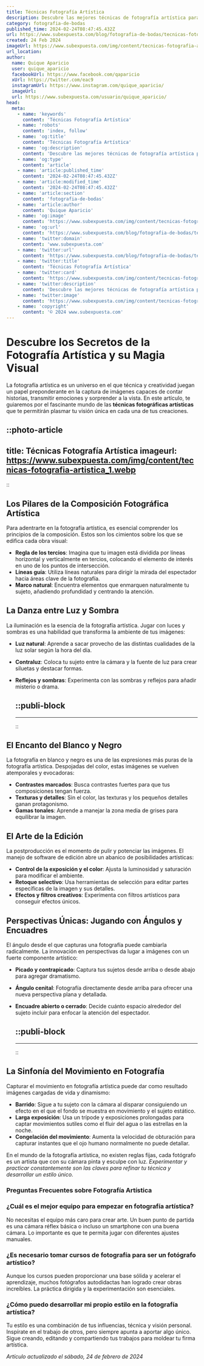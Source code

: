 ```yaml
---
title: Técnicas Fotografía Artística
description: Descubre las mejores técnicas de fotografía artística para capturar imágenes con estilo único y profesional. ¡Transforma tu pasión en arte!
category: fotografia-de-bodas
published_time: 2024-02-24T08:47:45.432Z
url: https://www.subexpuesta.com/blog/fotografia-de-bodas/tecnicas-fotografia-artistica
created: 24 Feb 2024
imageUrl: https://www.subexpuesta.com/img/content/tecnicas-fotografia-artistica_1.webp
url_location:
author:
  name: Quique Aparicio
  user: quique_aparicio
  facebookUrl: https://www.facebook.com/qaparicio
  xUrl: https://twitter.com/eac9
  instagramUrl: https://www.instagram.com/quique_aparicio/
  imageUrl: 
  url: https://www.subexpuesta.com/usuario/quique_aparicio/
head:
  meta:
    - name: 'keywords'
      content: 'Técnicas Fotografía Artística'
    - name: 'robots'
      content: 'index, follow'
    - name: 'og:title'
      content: 'Técnicas Fotografía Artística'
    - name: 'og:description'
      content: 'Descubre las mejores técnicas de fotografía artística para capturar imágenes con estilo único y profesional. ¡Transforma tu pasión en arte!'
    - name: 'og:type'
      content: 'article'
    - name: 'article:published_time'
      content: '2024-02-24T08:47:45.432Z'
    - name: 'article:modified_time'
      content: '2024-02-24T08:47:45.432Z'
    - name: 'article:section'
      content: 'fotografia-de-bodas'
    - name: 'article:author'
      content: 'Quique Aparicio'
    - name: 'og:image'
      content: 'https://www.subexpuesta.com/img/content/tecnicas-fotografia-artistica_1.webp'
    - name: 'og:url'
      content: 'https://www.subexpuesta.com/blog/fotografia-de-bodas/tecnicas-fotografia-artistica'
    - name: 'twitter:domain'
      content: 'www.subexpuesta.com'
    - name: 'twitter:url'
      content: 'https://www.subexpuesta.com/blog/fotografia-de-bodas/tecnicas-fotografia-artistica'
    - name: 'twitter:title'
      content: 'Técnicas Fotografía Artística'
    - name: 'twitter:card'
      content: 'https://www.subexpuesta.com/img/content/tecnicas-fotografia-artistica_1.webp'
    - name: 'twitter:description'
      content: 'Descubre las mejores técnicas de fotografía artística para capturar imágenes con estilo único y profesional. ¡Transforma tu pasión en arte!'
    - name: 'twitter:image'
      content: 'https://www.subexpuesta.com/img/content/tecnicas-fotografia-artistica_1.webp'
    - name: 'copyright'
      content: '© 2024 www.subexpuesta.com'
---
```

# Descubre los Secretos de la Fotografía Artística y su Magia Visual

La fotografía artística es un universo en el que técnica y creatividad juegan un papel preponderante en la captura de imágenes capaces de contar historias, transmitir emociones y sorprender a la vista. En este artículo, te guiaremos por el fascinante mundo de las **técnicas fotográficas artísticas** que te permitirán plasmar tu visión única en cada una de tus creaciones.


::photo-article
---
title: Técnicas Fotografía Artística
imageurl: https://www.subexpuesta.com/img/content/tecnicas-fotografia-artistica_1.webp
---
::


## Los Pilares de la Composición Fotográfica Artística

Para adentrarte en la fotografía artística, es esencial comprender los principios de la composición. Estos son los cimientos sobre los que se edifica cada obra visual:

- **Regla de los tercios**: Imagina que tu imagen está dividida por líneas horizontal y verticalmente en tercios, colocando el elemento de interés en uno de los puntos de intersección.
- **Líneas guía**: Utiliza líneas naturales para dirigir la mirada del espectador hacia áreas clave de la fotografía.
- **Marco natural**: Encuentra elementos que enmarquen naturalmente tu sujeto, añadiendo profundidad y centrando la atención.

## La Danza entre Luz y Sombra

La iluminación es la esencia de la fotografía artística. Jugar con luces y sombras es una habilidad que transforma la ambiente de tus imágenes:

- **Luz natural**: Aprende a sacar provecho de las distintas cualidades de la luz solar según la hora del día.
- **Contraluz**: Coloca tu sujeto entre la cámara y la fuente de luz para crear siluetas y destacar formas.
- **Reflejos y sombras**: Experimenta con las sombras y reflejos para añadir misterio o drama.


  ::publi-block
  ---
  ---
  ::
  
  
## El Encanto del Blanco y Negro

La fotografía en blanco y negro es una de las expresiones más puras de la fotografía artística. Despojadas del color, estas imágenes se vuelven atemporales y evocadoras:

- **Contrastes marcados**: Busca contrastes fuertes para que tus composiciones tengan fuerza.
- **Texturas y detalles**: Sin el color, las texturas y los pequeños detalles ganan protagonismo.
- **Gamas tonales**: Aprende a manejar la zona media de grises para equilibrar la imagen.

## El Arte de la Edición

La postproducción es el momento de pulir y potenciar las imágenes. El manejo de software de edición abre un abanico de posibilidades artísticas:

- **Control de la exposición y el color**: Ajusta la luminosidad y saturación para modificar el ambiente.
- **Retoque selectivo**: Usa herramientas de selección para editar partes específicas de la imagen y sus detalles.
- **Efectos y filtros creativos**: Experimenta con filtros artísticos para conseguir efectos únicos.

## Perspectivas Únicas: Jugando con Ángulos y Encuadres

El ángulo desde el que capturas una fotografía puede cambiarla radicalmente. La innovación en perspectivas da lugar a imágenes con un fuerte componente artístico:

- **Picado y contrapicado**: Captura tus sujetos desde arriba o desde abajo para agregar dramatismo.
- **Ángulo cenital**: Fotografía directamente desde arriba para ofrecer una nueva perspectiva plana y detallada.
- **Encuadre abierto o cerrado**: Decide cuánto espacio alrededor del sujeto incluir para enfocar la atención del espectador.


  ::publi-block
  ---
  ---
  ::
  
  
## La Sinfonía del Movimiento en Fotografía

Capturar el movimiento en fotografía artística puede dar como resultado imágenes cargadas de vida y dinamismo:

- **Barrido**: Sigue a tu sujeto con la cámara al disparar consiguiendo un efecto en el que el fondo se muestra en movimiento y el sujeto estático.
- **Larga exposición**: Usa un trípode y exposiciones prolongadas para captar movimientos sutiles como el fluir del agua o las estrellas en la noche.
- **Congelación del movimiento**: Aumenta la velocidad de obturación para capturar instantes que el ojo humano normalmente no puede detallar.

En el mundo de la fotografía artística, no existen reglas fijas, cada fotógrafo es un artista que con su cámara pinta y esculpe con luz. *Experimentar y practicar constantemente son las claves para refinar tu técnica y desarrollar un estilo único.* 

### Preguntas Frecuentes sobre Fotografía Artística

### ¿Cuál es el mejor equipo para empezar en fotografía artística?

No necesitas el equipo más caro para crear arte. Un buen punto de partida es una cámara réflex básica o incluso un smartphone con una buena cámara. Lo importante es que te permita jugar con diferentes ajustes manuales.

### ¿Es necesario tomar cursos de fotografía para ser un fotógrafo artístico?

Aunque los cursos pueden proporcionar una base sólida y acelerar el aprendizaje, muchos fotógrafos autodidactas han logrado crear obras increíbles. La práctica dirigida y la experimentación son esenciales.

### ¿Cómo puedo desarrollar mi propio estilo en la fotografía artística?

Tu estilo es una combinación de tus influencias, técnica y visión personal. Inspírate en el trabajo de otros, pero siempre apunta a aportar algo único. Sigue creando, editando y compartiendo tus trabajos para moldear tu firma artística.

_Artículo actualizado el sábado, 24 de febrero de 2024_